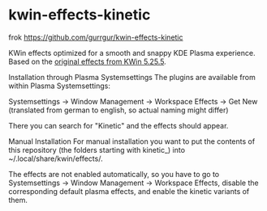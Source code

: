 # kwin-effects-kinetic

frok https://github.com/gurrgur/kwin-effects-kinetic


KWin effects optimized for a smooth and snappy KDE Plasma experience. Based on the [original effects from KWin 5.25.5](https://invent.kde.org/plasma/kwin/-/tree/v5.25.5/src/effects).

Installation through Plasma Systemsettings
The plugins are available from within Plasma Systemsettings:

Systemsettings -> Window Management -> Workspace Effects -> Get New (translated from german to english, so actual naming might differ)

There you can search for "Kinetic" and the effects should appear.

Manual Installation
For manual installation you want to put the contents of this repository (the folders starting with kinetic_) into ~/.local/share/kwin/effects/.

The effects are not enabled automatically, so you have to go to Systemsettings -> Window Management -> Workspace Effects, disable the corresponding default plasma effects, and enable the kinetic variants of them.
